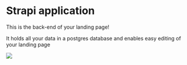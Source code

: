 # Strapi application

This is the back-end of your landing page!

It holds all your data in a postgres database and enables easy editing of your landing page

<a href="https://www.heroku.com/deploy/?template=https://github.com/strapi/strapi-heroku-template">
<img src="https://assets.strapi.io/uploads/Deploy_button_heroku_b1043fc67d.png" />
</a>
